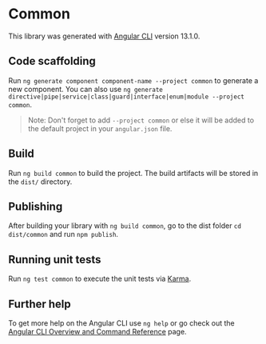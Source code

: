 # Common

This library was generated with [Angular CLI](https://github.com/angular/angular-cli) version 13.1.0.

## Code scaffolding

Run `ng generate component component-name --project common` to generate a new component. You can also use `ng generate directive|pipe|service|class|guard|interface|enum|module --project common`.
> Note: Don't forget to add `--project common` or else it will be added to the default project in your `angular.json` file. 

## Build

Run `ng build common` to build the project. The build artifacts will be stored in the `dist/` directory.

## Publishing

After building your library with `ng build common`, go to the dist folder `cd dist/common` and run `npm publish`.

## Running unit tests

Run `ng test common` to execute the unit tests via [Karma](https://karma-runner.github.io).

## Further help

To get more help on the Angular CLI use `ng help` or go check out the [Angular CLI Overview and Command Reference](https://angular.io/cli) page.
